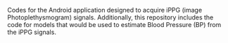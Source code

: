 Codes for the Android application designed to acquire iPPG (image Photoplethysmogram) signals. Additionally, this repository includes the code for models that would be used to estimate Blood Pressure (BP) from the iPPG signals.
